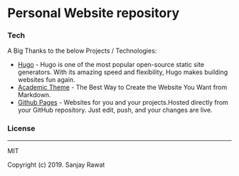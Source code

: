 # Personal Website repository

### Tech

A Big Thanks to the below Projects / Technologies:

* [Hugo] - Hugo is one of the most popular open-source static site generators. With its amazing speed and flexibility, Hugo makes building websites fun again.
* [Academic Theme] - The Best Way to Create the Website You Want from Markdown.
* [Github Pages] - Websites for you and your projects.Hosted directly from your GitHub repository. Just edit, push, and your changes are live.


### License
----

MIT

Copyright (c) 2019. Sanjay Rawat

[//]: #

   [Hugo]: <https://gohugo.io/>
   [Academic Theme]: <https://sourcethemes.com/academic/>
   [Github Pages]:<https://pages.github.com/>
   
